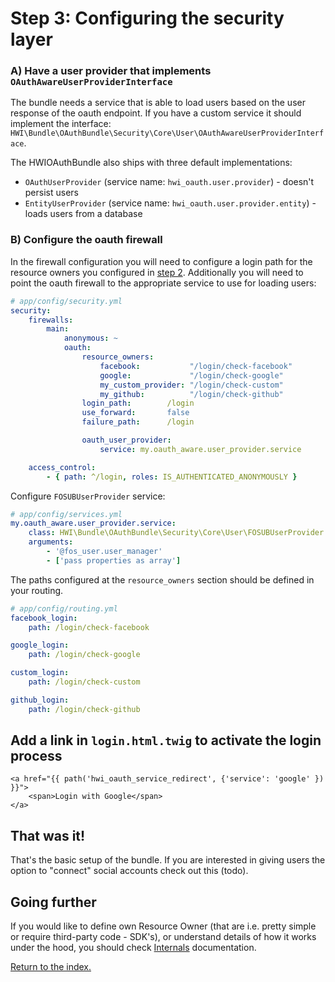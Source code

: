 Step 3: Configuring the security layer
======================================

### A) Have a user provider that implements `OAuthAwareUserProviderInterface`

The bundle needs a service that is able to load users based on the user
response of the oauth endpoint. If you have a custom service it should
implement the interface: `HWI\Bundle\OAuthBundle\Security\Core\User\OAuthAwareUserProviderInterface`.

The HWIOAuthBundle also ships with three default implementations:

- `OAuthUserProvider` (service name: `hwi_oauth.user.provider`) - doesn't persist users
- `EntityUserProvider` (service name: `hwi_oauth.user.provider.entity`) - loads users from a database

### B) Configure the oauth firewall

In the firewall configuration you will need to configure a login path for the
resource owners you configured in [step 2](https://github.com/hwi/HWIOAuthBundle/blob/master/Resources/doc/2-configuring_resource_owners.md).
Additionally you will need to point the oauth firewall to the appropriate service to use for loading users:

```yaml
# app/config/security.yml
security:
    firewalls:
        main:
            anonymous: ~
            oauth:
                resource_owners:
                    facebook:           "/login/check-facebook"
                    google:             "/login/check-google"
                    my_custom_provider: "/login/check-custom"
                    my_github:          "/login/check-github"
                login_path:        /login
                use_forward:       false
                failure_path:      /login

                oauth_user_provider:
                    service: my.oauth_aware.user_provider.service

    access_control:
        - { path: ^/login, roles: IS_AUTHENTICATED_ANONYMOUSLY }
```


Configure `FOSUBUserProvider` service:
```yaml
# app/config/services.yml
my.oauth_aware.user_provider.service:
    class: HWI\Bundle\OAuthBundle\Security\Core\User\FOSUBUserProvider
    arguments:
        - '@fos_user.user_manager'
        - ['pass properties as array']
```

The paths configured at the `resource_owners` section should be defined in your routing.

```yaml
# app/config/routing.yml
facebook_login:
    path: /login/check-facebook

google_login:
    path: /login/check-google

custom_login:
    path: /login/check-custom

github_login:
    path: /login/check-github
```

## Add a link in `login.html.twig` to activate the login process
```
<a href="{{ path('hwi_oauth_service_redirect', {'service': 'google' }) }}">
    <span>Login with Google</span>
</a>
```

## That was it!

That's the basic setup of the bundle. If you are interested in giving users the option to "connect"
social accounts check out this (todo).

## Going further

If you would like to define own Resource Owner (that are i.e. pretty simple or require third-party code - SDK's), or understand details of how it works under the hood, you should check [Internals](./internals) documentation.

[Return to the index.](index.md)
